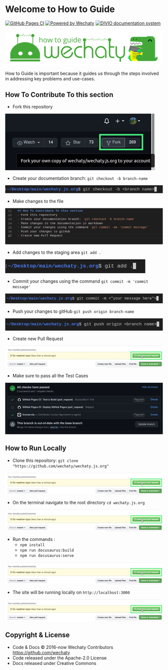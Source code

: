 # Welcome to How to Guide 

[![GitHub Pages CI](https://github.com/wechaty/wechaty.js.org/workflows/GitHub%20Pages%20CI/badge.svg)](https://github.com/wechaty/wechaty.js.org/actions?query=workflow%3A%22GitHub+Pages+CI%22)
[![Powered by Wechaty](https://img.shields.io/badge/Powered%20By-Wechaty-brightgreen.svg)](https://github.com/Wechaty/wechaty)
[![DIVIO documentation system](https://img.shields.io/badge/DIVIO-Documentation%20System-blue)](https://documentation.divio.com/)

![Wechaty Docusaurus](docs/images/how-to-guide.png)

How to Guide is important because it guides us through the steps involved in addressing key problems and use-cases.

## How To Contribute To this section

- Fork this repository

![Fork the repo](docs/images/how_to_guide/fork.jpg)

- Create your documentation branch: `git checkout -b branch-name`

![checkout branch](docs/images/how_to_guide/PR-branch-checkout.png)

- Make changes to the file 

![make changes](docs/images/how_to_guide/PR-file-changes.png)

- Add changes to the staging area `git add .`

![add to staging area](docs/images/how_to_guide/PR-add.png)

- Commit your changes using the command `git commit -m 'commit message'`

![make commit](docs/images/how_to_guide/PR-commit.png)

- Push your changes to gitHub `git push origin branch-name`

![push changes](docs/images/how_to_guide/PR-push.png)

- Create new Pull Request

![open Pull Request](docs/images/how_to_guide/pull-request.jpg)

- Make sure to pass all the Test Cases

![pass test case](docs/images/how_to_guide/PR-checks.png)

## How to Run Locally

- Clone this repository: `git clone "https://github.com/wechaty/wechaty.js.org"`

![open Pull Request](docs/images/how_to_guide/pull-request.jpg)

- On the terminal navigate to the root directory `cd wechaty.js.org`

![open Pull Request](docs/images/how_to_guide/pull-request.jpg)

- Run the commands :
  - `npm install`
  - `npm run docusaurus:build`
  - `npm run docusaurus:serve`
  
![open Pull Request](docs/images/how_to_guide/pull-request.jpg)

- The site will be running  locally on `http://localhost:3000`

![open Pull Request](docs/images/how_to_guide/pull-request.jpg)

## Copyright & License

- Code & Docs © 2016-now Wechaty Contributors <https://github.com/wechaty>
- Code released under the Apache-2.0 License
- Docs released under Creative Commons